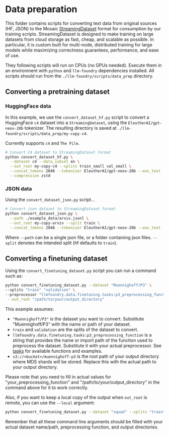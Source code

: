 # Data preparation

This folder contains scripts for converting text data from original sources (HF, JSON) to the Mosaic [StreamingDataset](https://github.com/mosaicml/streaming) format for consumption by our training scripts. StreamingDataset is designed to make training on large datasets from cloud storage as fast, cheap, and scalable as possible. In particular, it is custom built for multi-node, distributed training for large models while maximizing correctness guarantees, performance, and ease of use.

They following scripts will run on CPUs (no GPUs needed). Execute them in an environment with `python` and `llm-foundry` dependencies installed. All scripts should run from the `./llm-foundry/scripts/data_prep` directory.

## Converting a pretraining dataset
### HuggingFace data
In this example, we use the `convert_dataset_hf.py` script to convert a HuggingFace `c4` dataset into a `StreamingDataset`, using the `EleutherAI/gpt-neox-20b` tokenizer. The resulting directory is saved at `./llm-foundry/scripts/data_prep/my-copy-c4`.

Currently supports `c4` and `The Pile`.

<!--pytest.mark.skip-->
```bash
# Convert C4 dataset to StreamingDataset format
python convert_dataset_hf.py \
  --dataset c4 --data_subset en \
  --out_root my-copy-c4 --splits train_small val_small \
  --concat_tokens 2048 --tokenizer EleutherAI/gpt-neox-20b --eos_text '<|endoftext|>' \
  --compression zstd
```
### JSON data

Using the `convert_dataset_json.py` script...

<!--pytest.mark.skip-->
```bash
# Convert json dataset to StreamingDataset format
python convert_dataset_json.py \
  --path ./example_data/arxiv.jsonl \
  --out_root my-copy-arxiv --split train \
  --concat_tokens 2048 --tokenizer EleutherAI/gpt-neox-20b --eos_text '<|endoftext|>' 
```

Where `--path` can be a single json file, or a folder containing json files. `--split` denotes the intended split (hf defaults to `train`).

## Converting a finetuning dataset
Using the `convert_finetuning_dataset.py` script you can run a command such as:
<!--pytest.mark.skip-->
```bash
python convert_finetuning_dataset.py --dataset "Muennighoff/P3" \
--splits "train" "validation" \
--preprocessor "llmfoundry.data.finetuning.tasks:p3_preprocessing_function"\
 --out_root "/path/to/your/output_directory"
```

This example assumes:

- `"Muennighoff/P3"` is the dataset you want to convert. Substitute "Muennighoff/P3" with the name or path of your dataset.
- `train` and `validation` are the splits of the dataset to convert.
- `llmfoundry.data.finetuning.tasks:p3_preprocessing_function` is a string that provides the name or import path of the function used to preprocess the dataset. Substitute it with your actual preprocessor. See [tasks](https://github.com/mosaicml/llm-foundry/blob/main/llmfoundry/data/finetuning/tasks.py) for available functions and examples.
- `s3://<bucket>/muennighoff-p3` is the root path of your output directory where MDS shards will be stored. Replace this with the actual path to your output directory.

Please note that you need to fill in actual values for "your_preprocessing_function" and "/path/to/your/output_directory" in the command above for it to work correctly.

Also, if you want to keep a local copy of the output when `out_root` is remote, you can use the `--local` argument:
<!--pytest.mark.skip-->
```bash
python convert_finetuning_dataset.py --dataset "squad" --splits "train" "validation" --preprocessor "your_preprocessing_function" --out_root "s3://your_bucket/output_directory" --local "/path/to/local/directory"
```

Remember that all these command line arguments should be filled with your actual dataset name/path, preprocessing function, and output directories.

